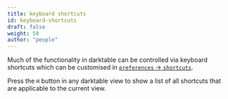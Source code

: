 ```yaml
---
title: keyboard shortcuts
id: keyboard-shortcuts
draft: false
weight: 50
author: "people"
---
```


Much of the functionality in darktable can be controlled via keyboard shortcuts which can be customised in [`preferences` -> `shortcuts`](../../preferences-settings/shortcuts.md).

Press the `H` button in any darktable view to show a list of all shortcuts that are applicable to the current view.
